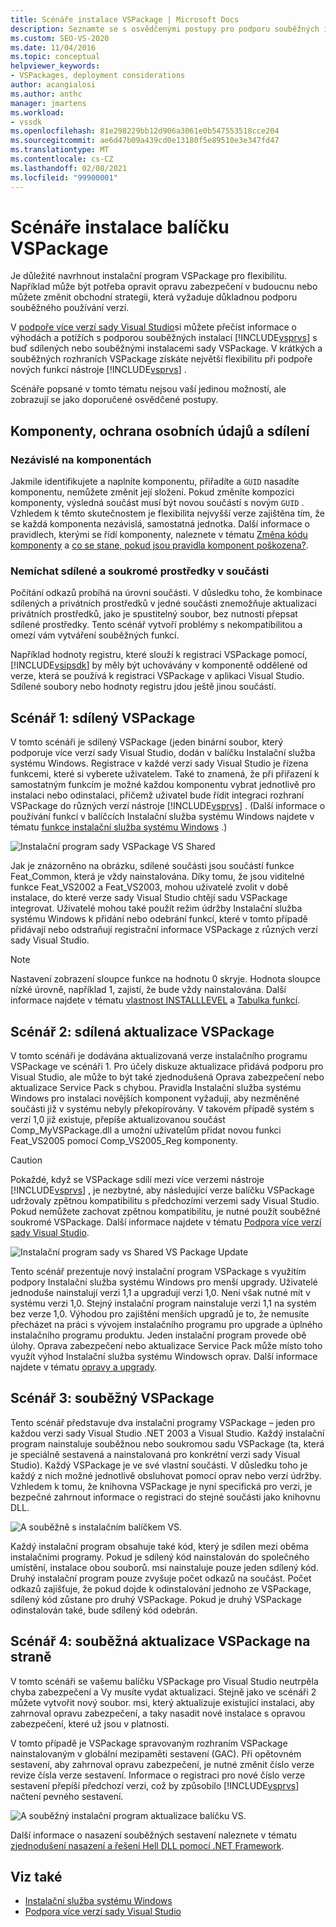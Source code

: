 ```yaml
---
title: Scénáře instalace VSPackage | Microsoft Docs
description: Seznamte se s osvědčenými postupy pro podporu souběžných instalací sady Visual Studio s použitím sdílených nebo souběžných instalací vaší sady VSPackage.
ms.custom: SEO-VS-2020
ms.date: 11/04/2016
ms.topic: conceptual
helpviewer_keywords:
- VSPackages, deployment considerations
author: acangialosi
ms.author: anthc
manager: jmartens
ms.workload:
- vssdk
ms.openlocfilehash: 81e298229bb12d906a3061e0b547553518cce204
ms.sourcegitcommit: ae6d47b09a439cd0e13180f5e89510e3e347fd47
ms.translationtype: MT
ms.contentlocale: cs-CZ
ms.lasthandoff: 02/08/2021
ms.locfileid: "99900001"
---
```

# <a name="vspackage-setup-scenarios"></a>Scénáře instalace balíčku VSPackage

Je důležité navrhnout instalační program VSPackage pro flexibilitu. Například může být potřeba opravit opravu zabezpečení v budoucnu nebo můžete změnit obchodní strategii, která vyžaduje důkladnou podporu souběžného používání verzí.

V [podpoře více verzí sady Visual Studio](../../extensibility/supporting-multiple-versions-of-visual-studio.md)si můžete přečíst informace o výhodách a potížích s podporou souběžných instalací [!INCLUDE[vsprvs](../../code-quality/includes/vsprvs_md.md)] s buď sdílených nebo souběžnými instalacemi sady VSPackage. V krátkých a souběžných rozhraních VSPackage získáte největší flexibilitu při podpoře nových funkcí nástroje [!INCLUDE[vsprvs](../../code-quality/includes/vsprvs_md.md)] .

Scénáře popsané v tomto tématu nejsou vaší jedinou možností, ale zobrazují se jako doporučené osvědčené postupy.

## <a name="components-privacy-and-sharing"></a>Komponenty, ochrana osobních údajů a sdílení

### <a name="make-your-components-independent"></a>Nezávislé na komponentách

Jakmile identifikujete a naplníte komponentu, přiřadíte a `GUID` nasadíte komponentu, nemůžete změnit její složení. Pokud změníte kompozici komponenty, výsledná součást musí být novou součástí s novým `GUID` . Vzhledem k těmto skutečnostem je flexibilita nejvyšší verze zajištěna tím, že se každá komponenta nezávislá, samostatná jednotka. Další informace o pravidlech, kterými se řídí komponenty, naleznete v tématu [Změna kódu komponenty](/windows/desktop/Msi/changing-the-component-code) a [co se stane, pokud jsou pravidla komponent poškozena?](/windows/desktop/Msi/what-happens-if-the-component-rules-are-broken).

### <a name="do-not-mix-shared-and-private-resources-in-a-component"></a>Nemíchat sdílené a soukromé prostředky v součásti

Počítání odkazů probíhá na úrovni součásti. V důsledku toho, že kombinace sdílených a privátních prostředků v jedné součásti znemožňuje aktualizaci privátních prostředků, jako je spustitelný soubor, bez nutnosti přepsat sdílené prostředky. Tento scénář vytvoří problémy s nekompatibilitou a omezí vám vytváření souběžných funkcí.

Například hodnoty registru, které slouží k registraci VSPackage pomocí, [!INCLUDE[vsipsdk](../../extensibility/includes/vsipsdk_md.md)] by měly být uchovávány v komponentě oddělené od verze, která se používá k registraci VSPackage v aplikaci Visual Studio. Sdílené soubory nebo hodnoty registru jdou ještě jinou součástí.

## <a name="scenario-1-shared-vspackage"></a>Scénář 1: sdílený VSPackage

V tomto scénáři je sdílený VSPackage (jeden binární soubor, který podporuje více verzí sady Visual Studio, dodán v balíčku Instalační služba systému Windows. Registrace v každé verzi sady Visual Studio je řízena funkcemi, které si vyberete uživatelem. Také to znamená, že při přiřazení k samostatným funkcím je možné každou komponentu vybrat jednotlivě pro instalaci nebo odinstalaci, přičemž uživatel bude řídit integraci rozhraní VSPackage do různých verzí nástroje [!INCLUDE[vsprvs](../../code-quality/includes/vsprvs_md.md)] . (Další informace o používání funkcí v balíčcích Instalační služba systému Windows najdete v tématu [funkce instalační služba systému Windows](/windows/desktop/Msi/windows-installer-features) .)

![Instalační program sady VSPackage VS Shared](../../extensibility/internals/media/vs_sharedpackage.gif "VS_SharedPackage")

Jak je znázorněno na obrázku, sdílené součásti jsou součástí funkce Feat_Common, která je vždy nainstalována. Díky tomu, že jsou viditelné funkce Feat_VS2002 a Feat_VS2003, mohou uživatelé zvolit v době instalace, do které verze sady Visual Studio chtějí sadu VSPackage integrovat. Uživatelé mohou také použít režim údržby Instalační služba systému Windows k přidání nebo odebrání funkcí, které v tomto případě přidávají nebo odstraňují registrační informace VSPackage z různých verzí sady Visual Studio.

> [!NOTE]
> Nastavení zobrazení sloupce funkce na hodnotu 0 skryje. Hodnota sloupce nízké úrovně, například 1, zajistí, že bude vždy nainstalována. Další informace najdete v tématu [vlastnost INSTALLLEVEL](/windows/desktop/Msi/installlevel) a [Tabulka funkcí](/windows/desktop/Msi/feature-table).

## <a name="scenario-2-shared-vspackage-update"></a>Scénář 2: sdílená aktualizace VSPackage

V tomto scénáři je dodávána aktualizovaná verze instalačního programu VSPackage ve scénáři 1. Pro účely diskuze aktualizace přidává podporu pro Visual Studio, ale může to být také zjednodušená Oprava zabezpečení nebo aktualizace Service Pack s chybou. Pravidla Instalační služba systému Windows pro instalaci novějších komponent vyžadují, aby nezměněné součásti již v systému nebyly překopírovány. V takovém případě systém s verzí 1,0 již existuje, přepíše aktualizovanou součást Comp_MyVSPackage.dll a umožní uživatelům přidat novou funkci Feat_VS2005 pomocí Comp_VS2005_Reg komponenty.

> [!CAUTION]
> Pokaždé, když se VSPackage sdílí mezi více verzemi nástroje [!INCLUDE[vsprvs](../../code-quality/includes/vsprvs_md.md)] , je nezbytné, aby následující verze balíčku VSPackage udržovaly zpětnou kompatibilitu s předchozími verzemi sady Visual Studio. Pokud nemůžete zachovat zpětnou kompatibilitu, je nutné použít souběžné soukromé VSPackage. Další informace najdete v tématu [Podpora více verzí sady Visual Studio](../../extensibility/supporting-multiple-versions-of-visual-studio.md).

![Instalační program sady vs Shared VS Package Update](../../extensibility/internals/media/vs_sharedpackageupdate.gif "VS_SharedPackageUpdate")

Tento scénář prezentuje nový instalační program VSPackage s využitím podpory Instalační služba systému Windows pro menší upgrady. Uživatelé jednoduše nainstalují verzi 1,1 a upgradují verzi 1,0. Není však nutné mít v systému verzi 1,0. Stejný instalační program nainstaluje verzi 1,1 na systém bez verze 1,0. Výhodou pro zajištění menších upgradů je to, že nemusíte přecházet na práci s vývojem instalačního programu pro upgrade a úplného instalačního programu produktu. Jeden instalační program provede obě úlohy. Oprava zabezpečení nebo aktualizace Service Pack může místo toho využít výhod Instalační služba systému Windowsch oprav. Další informace najdete v tématu [opravy a upgrady](/windows/desktop/Msi/patching-and-upgrades).

## <a name="scenario-3-side-by-side-vspackage"></a>Scénář 3: souběžný VSPackage

Tento scénář představuje dva instalační programy VSPackage – jeden pro každou verzi sady Visual Studio .NET 2003 a Visual Studio. Každý instalační program nainstaluje souběžnou nebo soukromou sadu VSPackage (ta, která je speciálně sestavená a nainstalovaná pro konkrétní verzi sady Visual Studio). Každý VSPackage je ve své vlastní součásti. V důsledku toho je každý z nich možné jednotlivě obsluhovat pomocí oprav nebo verzí údržby. Vzhledem k tomu, že knihovna VSPackage je nyní specifická pro verzi, je bezpečné zahrnout informace o registraci do stejné součásti jako knihovnu DLL.

![A souběžně s instalačním balíčkem VS.](../../extensibility/internals/media/vs_sbys_package.gif "VS_SbyS_Package")

Každý instalační program obsahuje také kód, který je sdílen mezi oběma instalačními programy. Pokud je sdílený kód nainstalován do společného umístění, instalace obou souborů. msi nainstaluje pouze jeden sdílený kód. Druhý instalační program pouze zvyšuje počet odkazů na součást. Počet odkazů zajišťuje, že pokud dojde k odinstalování jednoho ze VSPackage, sdílený kód zůstane pro druhý VSPackage. Pokud je druhý VSPackage odinstalován také, bude sdílený kód odebrán.

## <a name="scenario-4-side-by-side-vspackage-update"></a>Scénář 4: souběžná aktualizace VSPackage na straně

V tomto scénáři se vašemu balíčku VSPackage pro Visual Studio neutrpěla chyba zabezpečení a Vy musíte vydat aktualizaci. Stejně jako ve scénáři 2 můžete vytvořit nový soubor. msi, který aktualizuje existující instalaci, aby zahrnoval opravu zabezpečení, a taky nasadit nové instalace s opravou zabezpečení, které už jsou v platnosti.

V tomto případě je VSPackage spravovaným rozhraním VSPackage nainstalovaným v globální mezipaměti sestavení (GAC). Při opětovném sestavení, aby zahrnoval opravu zabezpečení, je nutné změnit číslo verze revize čísla verze sestavení. Informace o registraci pro nové číslo verze sestavení přepíší předchozí verzi, což by způsobilo [!INCLUDE[vsprvs](../../code-quality/includes/vsprvs_md.md)] načtení pevného sestavení.

![A souběžný instalační program aktualizace balíčku VS.](../../extensibility/internals/media/vs_sbys_packageupdate.gif "VS_SbyS_PackageUpdate")

Další informace o nasazení souběžných sestavení naleznete v tématu [zjednodušení nasazení a řešení Hell DLL pomocí .NET Framework](/previous-versions/dotnet/articles/ms973843(v=msdn.10)).

## <a name="see-also"></a>Viz také

- [Instalační služba systému Windows](/windows/desktop/Msi/windows-installer-portal)
- [Podpora více verzí sady Visual Studio](../../extensibility/supporting-multiple-versions-of-visual-studio.md)